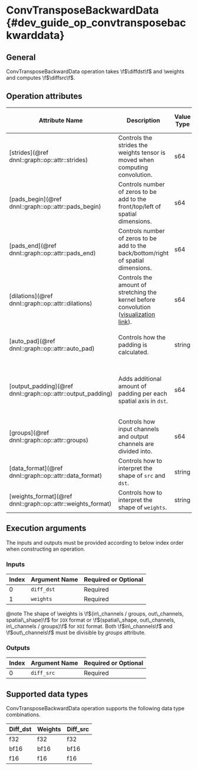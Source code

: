 ConvTransposeBackwardData {#dev_guide_op_convtransposebackwarddata}
===================================================================

## General

ConvTransposeBackwardData operation takes \f$\diffdst\f$ and \weights and
computes \f$\diffsrc\f$.

## Operation attributes

Attribute Name | Description | Value Type |Supported Values | Required or Optional
-- | -- | --| --|--
[strides](@ref dnnl::graph::op::attr::strides) | Controls the strides the weights tensor is moved when computing convolution. |s64 |A s64 list containing positive values  | Required
[pads_begin](@ref dnnl::graph::op::attr::pads_begin) | Controls number of zeros to be add to the front/top/left of spatial dimensions.|s64 | A s64 list containing non-negative values  | Required
[pads_end](@ref dnnl::graph::op::attr::pads_end) | Controls number of zeros to be add to the back/bottom/right of spatial dimensions. |s64 |A s64 list containing non-negative values | Required
[dilations](@ref dnnl::graph::op::attr::dilations) | Controls the amount of stretching the kernel before convolution ([visualization link](https://github.com/vdumoulin/conv_arithmetic/blob/master/README.md#dilated-convolution-animations)). | s64| A s64 list containing positive values (>1 means dilated convolution) | Required
[auto_pad](@ref dnnl::graph::op::attr::auto_pad)| Controls how the padding is calculated.|string | `none` (default), `same_upper`, `same_lower`, `valid` | Optional
[output_padding](@ref dnnl::graph::op::attr::output_padding)| Adds additional amount of padding per each spatial axis in `dst`.|s64 | A s64 list containing non-negative values, all zeros by default | Optional
[groups](@ref dnnl::graph::op::attr::groups) | Controls how input channels and output channels are divided into. |s64 |A positive s64 value, `1` by default | Optional
[data_format](@ref dnnl::graph::op::attr::data_format) |Controls how to interpret the shape of `src` and `dst`.| string|`NCX`, `NXC` (default) | Optional
[weights_format](@ref dnnl::graph::op::attr::weights_format) |Controls how to interpret the shape of `weights`.| string|`IOX`, `XOI` (default) | Optional

## Execution arguments

The inputs and outputs must be provided according to below index order when
constructing an operation.

### Inputs

Index | Argument Name | Required or Optional
-- | -- | --
0|`diff_dst` | Required
1|`weights` | Required

@note
The shape of \weights is
\f$(in\_channels / groups, out\_channels, spatial\_shape)\f$ for `IOX` format or
\f$(spatial\_shape, out\_channels, in\_channels / groups)\f$ for `XOI` format.
Both \f$in\_channels\f$ and \f$out\_channels\f$ must be divisible by *groups*
attribute.

### Outputs

Index | Argument Name | Required or Optional
-- | -- | --
0|`diff_src` | Required

## Supported data types

ConvTransposeBackwardData operation supports the following data type
combinations.

Diff_dst | Weights  | Diff_src
--|--|-- 
f32 | f32 |f32
bf16 | bf16  |bf16
f16 | f16 | f16 |f16

